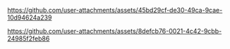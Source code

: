 

https://github.com/user-attachments/assets/45bd29cf-de30-49ca-9cae-10d94624a239



https://github.com/user-attachments/assets/8defcb76-0021-4c42-9cbb-24985f2feb86

